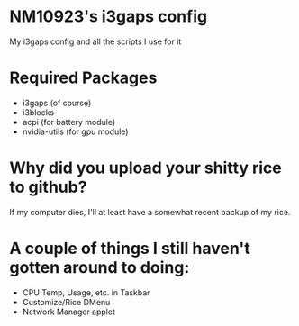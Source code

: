 # NM10923's i3gaps config
My i3gaps config and all the scripts I use for it

# Required Packages 
- i3gaps (of course)
- i3blocks 
- acpi (for battery module)
- nvidia-utils (for gpu module)

# Why did you upload your shitty rice to github?
If my computer dies, I'll at least have a somewhat recent backup of my rice.

# A couple of things I still haven't gotten around to doing:
- CPU Temp, Usage, etc. in Taskbar
- Customize/Rice DMenu
- Network Manager applet
